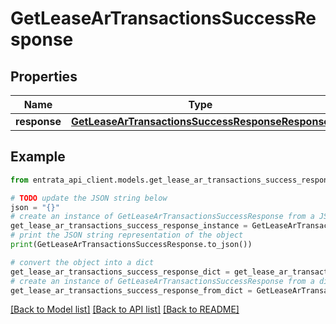 # GetLeaseArTransactionsSuccessResponse


## Properties

Name | Type | Description | Notes
------------ | ------------- | ------------- | -------------
**response** | [**GetLeaseArTransactionsSuccessResponseResponse**](GetLeaseArTransactionsSuccessResponseResponse.md) |  | 

## Example

```python
from entrata_api_client.models.get_lease_ar_transactions_success_response import GetLeaseArTransactionsSuccessResponse

# TODO update the JSON string below
json = "{}"
# create an instance of GetLeaseArTransactionsSuccessResponse from a JSON string
get_lease_ar_transactions_success_response_instance = GetLeaseArTransactionsSuccessResponse.from_json(json)
# print the JSON string representation of the object
print(GetLeaseArTransactionsSuccessResponse.to_json())

# convert the object into a dict
get_lease_ar_transactions_success_response_dict = get_lease_ar_transactions_success_response_instance.to_dict()
# create an instance of GetLeaseArTransactionsSuccessResponse from a dict
get_lease_ar_transactions_success_response_from_dict = GetLeaseArTransactionsSuccessResponse.from_dict(get_lease_ar_transactions_success_response_dict)
```
[[Back to Model list]](../README.md#documentation-for-models) [[Back to API list]](../README.md#documentation-for-api-endpoints) [[Back to README]](../README.md)


